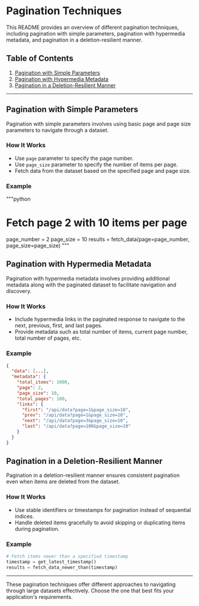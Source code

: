 # Pagination Techniques

This README provides an overview of different pagination techniques, including pagination with simple parameters, pagination with hypermedia metadata, and pagination in a deletion-resilient manner.

## Table of Contents
1. [Pagination with Simple Parameters](#pagination-with-simple-parameters)
2. [Pagination with Hypermedia Metadata](#pagination-with-hypermedia-metadata)
3. [Pagination in a Deletion-Resilient Manner](#pagination-in-a-deletion-resilient-manner)

---

## Pagination with Simple Parameters

Pagination with simple parameters involves using basic page and page size parameters to navigate through a dataset.

### How It Works
- Use `page` parameter to specify the page number.
- Use `page_size` parameter to specify the number of items per page.
- Fetch data from the dataset based on the specified page and page size.

### Example
"""python
# Fetch page 2 with 10 items per page
page_number = 2
page_size = 10
results = fetch_data(page=page_number, page_size=page_size)
"""

## Pagination with Hypermedia Metadata

Pagination with hypermedia metadata involves providing additional metadata along with the paginated dataset to facilitate navigation and discovery.

### How It Works
- Include hypermedia links in the paginated response to navigate to the next, previous, first, and last pages.
- Provide metadata such as total number of items, current page number, total number of pages, etc.

### Example
```json
{
  "data": [...],
  "metadata": {
    "total_items": 1000,
    "page": 2,
    "page_size": 10,
    "total_pages": 100,
    "links": {
      "first": "/api/data?page=1&page_size=10",
      "prev": "/api/data?page=1&page_size=10",
      "next": "/api/data?page=3&page_size=10",
      "last": "/api/data?page=100&page_size=10"
    }
  }
}
```

## Pagination in a Deletion-Resilient Manner

Pagination in a deletion-resilient manner ensures consistent pagination even when items are deleted from the dataset.

### How It Works
- Use stable identifiers or timestamps for pagination instead of sequential indices.
- Handle deleted items gracefully to avoid skipping or duplicating items during pagination.

### Example
```python
# Fetch items newer than a specified timestamp
timestamp = get_latest_timestamp()
results = fetch_data_newer_than(timestamp)
```

---

These pagination techniques offer different approaches to navigating through large datasets effectively. Choose the one that best fits your application's requirements.
